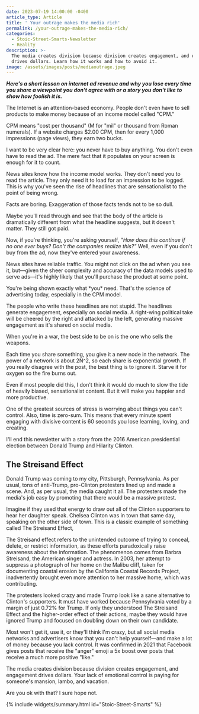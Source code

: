 ```yaml
---
date: 2023-07-19 14:00:00 -0400
article_type: Article
title: ' Your outrage makes the media rich'
permalink: /your-outrage-makes-the-media-rich/
categories:
  - Stoic-Street-Smarts-Newsletter
  - Reality
description: >-
  The media creates division because division creates engagement, and engagement
  drives dollars. Learn how it works and how to avoid it.
image: /assets/images/posts/mediaoutrage.jpeg
---
```

***Here's a short lesson on internet ad revenue and why you lose every time you share a viewpoint you don't agree with or a story you don't like to show how foolish it is.***

The Internet is an attention-based economy. People don't even have to sell products to make money because of an income model called "CPM."

CPM means "cost per thousand" (M for "mil" or thousand from Roman numerals). If a website charges $2.00 CPM, then for every 1,000 impressions (page views), they earn two bucks.

I want to be very clear here: you never have to buy anything. You don't even have to read the ad. The mere fact that it populates on your screen is enough for it to count.

News sites know how the income model works. They don't need you to read the article. They only need it to load for an impression to be logged. This is why you've seen the rise of headlines that are sensationalist to the point of being wrong.

Facts are boring. Exaggeration of those facts tends not to be so dull.

Maybe you'll read through and see that the body of the article is dramatically different from what the headline suggests, but it doesn't matter. They still got paid.

Now, if you're thinking, you're asking yourself, *"How does this continue if no one ever buys? Don't the companies realize this?"* Well, even if you don't buy from the ad, now they've entered your awareness.

News sites have reliable traffic. You might not click on the ad when you see it, but—given the sheer complexity and accuracy of the data models used to serve ads—it's highly likely that you'll purchase the product at some point.

You're being shown exactly what \*you\* need. That's the science of advertising today, especially in the CPM model.

The people who write these headlines are not stupid. The headlines generate engagement, especially on social media. A right-wing political take will be cheered by the right and attacked by the left, generating massive engagement as it's shared on social media.

When you're in a war, the best side to be on is the one who sells the weapons.

Each time you share something, you give it a new node in the network. The power of a network is about 2N^2, so each share is exponential growth. If you really disagree with the post, the best thing is to ignore it. Starve it for oxygen so the fire burns out.

Even if most people did this, I don't think it would do much to slow the tide of heavily biased, sensationalist content. But it will make you happier and more productive.

One of the greatest sources of stress is worrying about things you can't control. Also, time is zero-sum. This means that every minute spent engaging with divisive content is 60 seconds you lose learning, loving, and creating.

I'll end this newsletter with a story from the 2016 American presidential election between Donald Trump and Hilarity Clinton.

## The Streisand Effect

Donald Trump was coming to my city, Pittsburgh, Pennsylvania. As per usual, tons of anti-Trump, pro-Clinton protesters lined up and made a scene. And, as per usual, the media caught it all. The protesters made the media's job easy by promoting that there would be a massive protest.

Imagine if they used that energy to draw out all of the Clinton supporters to hear her daughter speak. Chelsea Clinton was in town that same day, speaking on the other side of town. This is a classic example of something called The Streisand Effect,

The Streisand effect refers to the unintended outcome of trying to conceal, delete, or restrict information, as these efforts paradoxically raise awareness about the information. The phenomenon comes from Barbra Streisand, the American singer and actress. In 2003, her attempt to suppress a photograph of her home on the Malibu cliff, taken for documenting coastal erosion by the California Coastal Records Project, inadvertently brought even more attention to her massive home, which was contributing.

The protesters looked crazy and made Trump look like a sane alternative to Clinton's supporters. It must have worked because Pennsylvania voted by a margin of just 0.72% for Trump. If only they understood The Streisand Effect and the higher-order effect of their actions, maybe they would have ignored Trump and focused on doubling down on their own candidate.

Most won't get it, use it, or they'll think I'm crazy, but all social media networks and advertisers know that you can't help yourself—and make a lot of money because you lack control. It was confirmed in 2021 that Facebook gives posts that receive the "anger" emoji a 5x boost over posts that receive a much more positive "like."

The media creates division because division creates engagement, and engagement drives dollars. Your lack of emotional control is paying for someone's mansion, lambo, and vacation.

Are you ok with that? I sure hope not.

{% include widgets/summary.html id="Stoic-Street-Smarts" %}